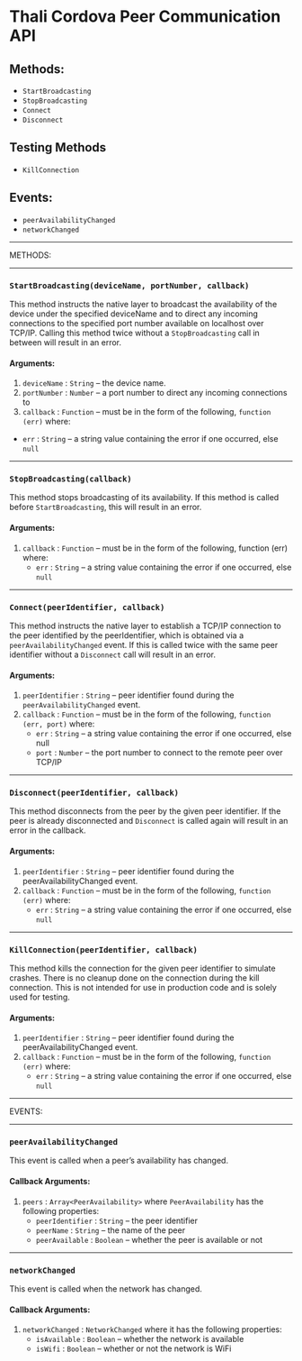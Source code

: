 # Thali Cordova Peer Communication API #

## Methods:
- `StartBroadcasting`
- `StopBroadcasting`
- `Connect`
- `Disconnect`

## Testing Methods
- `KillConnection`

## Events:
- `peerAvailabilityChanged`
- `networkChanged`

***

METHODS:

***

### `StartBroadcasting(deviceName, portNumber, callback)`

This method instructs the native layer to broadcast the availability of the device under the specified deviceName and to direct any incoming connections to the specified port number available on localhost over TCP/IP.  Calling this method twice without a `StopBroadcasting` call in between will result in an error.

#### Arguments:

1. `deviceName` : `String` – the device name.
2. `portNumber` : `Number` – a port number to direct any incoming connections to
3. `callback` : `Function` – must be in the form of the following, `function (err)` where:
  - `err` : `String` – a string value containing the error if one occurred, else `null`

***

### `StopBroadcasting(callback)`

This method stops broadcasting of its availability. If this method is called before `StartBroadcasting`, this will result in an error.

#### Arguments:

1. `callback` : `Function` – must be in the form of the following, function (err) where:
    - `err` : `String` – a string value containing the error if one occurred, else `null`

***

### `Connect(peerIdentifier, callback)`

This method instructs the native layer to establish a TCP/IP connection to the peer identified by the peerIdentifier, which is obtained via a `peerAvailabilityChanged` event.  If this is called twice with the same peer identifier without a `Disconnect` call will result in an error.

#### Arguments:

1. `peerIdentifier` : `String` – peer identifier found during the `peerAvailabilityChanged` event.
2. `callback` : `Function` – must be in the form of the following, `function (err, port)` where:
    - `err` : `String` – a string value containing the error if one occurred, else null
    - `port` : `Number` – the port number to connect to the remote peer over TCP/IP

***

### `Disconnect(peerIdentifier, callback)`

This method disconnects from the peer by the given peer identifier.  If the peer is already disconnected and `Disconnect` is called again will result in an error in the callback.

#### Arguments:

1. `peerIdentifier` : `String` – peer identifier found during the peerAvailabilityChanged event.
2. `callback` : `Function` – must be in the form of the following, `function (err)` where:
    - `err` : `String` – a string value containing the error if one occurred, else `null`

***

### `KillConnection(peerIdentifier, callback)`

This method kills the connection for the given peer identifier to simulate crashes.  There is no cleanup done on the connection during the kill connection.  This is not intended for use in production code and is solely used for testing.

#### Arguments:

1. `peerIdentifier` : `String` – peer identifier found during the peerAvailabilityChanged event.
2. `callback` : `Function` – must be in the form of the following, `function (err)` where:
    - `err` : `String` – a string value containing the error if one occurred, else `null`

***

EVENTS:

***

### `peerAvailabilityChanged`

This event is called when a peer’s availability has changed.

#### Callback Arguments:

1. `peers` : `Array<PeerAvailability>` where `PeerAvailability` has the following properties:
    - `peerIdentifier` : `String` – the peer identifier
    - `peerName` : `String` – the name of the peer
    - `peerAvailable` : `Boolean` – whether the peer is available or not

***

### `networkChanged`

This event is called when the network has changed.

#### Callback Arguments:

1. `networkChanged` : `NetworkChanged` where it has the following properties:
    - `isAvailable` : `Boolean` – whether the network is available
    - `isWifi` : `Boolean` – whether or not the network is WiFi
